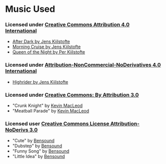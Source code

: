 # Music Used

### Licensed under [Creative Commons Attribution 4.0 International](http://creativecommons.org/licenses/by/4.0/)
* [After Dark by Jens Kiilstofte](https://machinimasound.com/music/after-dark)
* [Morning Cruise by Jens Kiilstofte](https://machinimasound.com/music/morning-cruise/)
* [Queen of the Night by Per Kiilstofte](https://machinimasound.com/music/queen-of-the-night/)  

### Licensed under [Attribution-NonCommercial-NoDerivatives 4.0 International](https://creativecommons.org/licenses/by-nc-nd/4.0/)
* [Highrider by Jens Kiilstofte](https://machinimasound.com/music/highrider/)

### Licensed under [Creative Commons: By Attribution 3.0](http://creativecommons.org/licenses/by/3.0/)
* "Crunk Knight" by [Kevin MacLeod](incompetech.com)  
* "Meatball Parade" by [Kevin MacLeod](incompetech.com)  

### Licensed user [Creative Commons License Attribution-NoDerivs 3.0](http://creativecommons.org/licenses/by-nd/3.0/legalcode/)
* "Cute" by [Bensound](http://www.bensound.com)
* "Dubstep" by [Bensound](http://www.bensound.com)
* "Funny Song" by [Bensound](http://www.bensound.com)
* "Little Idea" by [Bensound](http://www.bensound.com)
